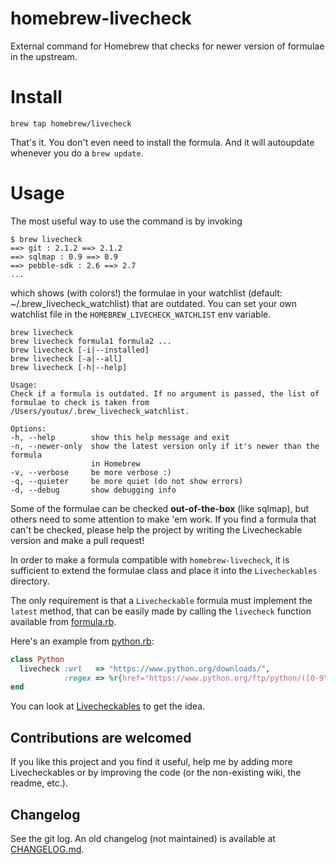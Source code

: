 homebrew-livecheck
==================
External command for Homebrew that checks for newer version of formulae in the upstream.

# Install
    brew tap homebrew/livecheck
That's it. You don't even need to install the formula. And it will autoupdate whenever you do a `brew update`.

# Usage
The most useful way to use the command is by invoking

    $ brew livecheck
    ==> git : 2.1.2 ==> 2.1.2
    ==> sqlmap : 0.9 ==> 0.9
    ==> pebble-sdk : 2.6 ==> 2.7
    ...
which shows (with colors!) the formulae in your watchlist (default: ~/.brew_livecheck_watchlist) that are outdated. You can set your own watchlist file in the `HOMEBREW_LIVECHECK_WATCHLIST` env variable.

```
brew livecheck
brew livecheck formula1 formula2 ...
brew livecheck [-i|--installed]
brew livecheck [-a|--all]
brew livecheck [-h|--help]

Usage:
Check if a formula is outdated. If no argument is passed, the list of
formulae to check is taken from /Users/youtux/.brew_livecheck_watchlist.

Options:
-h, --help        show this help message and exit
-n, --newer-only  show the latest version only if it's newer than the formula
                  in Homebrew
-v, --verbose     be more verbose :)
-q, --quieter     be more quiet (do not show errors)
-d, --debug       show debugging info
```

Some of the formulae can be checked **out-of-the-box** (like sqlmap), but others need to some attention to make 'em work. If you find a formula that can't be checked, please help the project by writing the Livecheckable version and make a pull request!

In order to make a formula compatible with `homebrew-livecheck`, it is sufficient to extend the formulae class and place it into the `Livecheckables` directory.

The only requirement is that a `Livecheckable` formula must implement the `latest` method, that can be easily made by calling the `livecheck` function available from [formula.rb](livecheck/extend/formula.rb).

Here's an example from [python.rb](Livecheckables/python.rb):

```ruby
class Python
  livecheck :url   => "https://www.python.org/downloads/",
            :regex => %r{href="https://www.python.org/ftp/python/([0-9\.]+)}
end
```

You can look at [Livecheckables](Livecheckables/) to get the idea.

## Contributions are welcomed
If you like this project and you find it useful, help me by adding more Livecheckables or by improving the code (or the non-existing wiki, the readme, etc.).

## Changelog
See the git log. An old changelog (not maintained) is available at [CHANGELOG.md](CHANGELOG.md).
